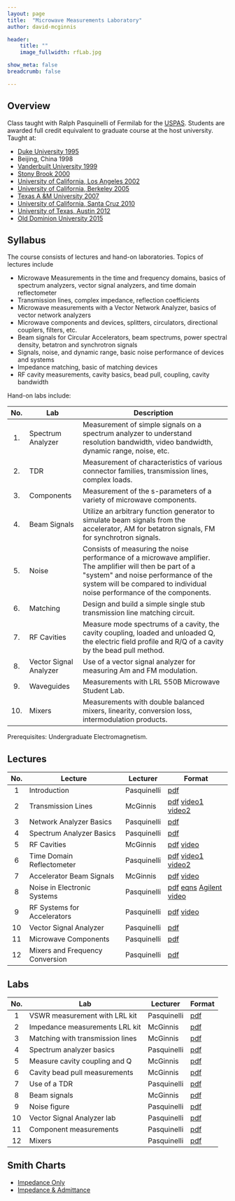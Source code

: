 ```yaml
---
layout: page
title:  "Microwave Measurements Laboratory"
author: david-mcginnis

header:
    title: ""
    image_fullwidth: rfLab.jpg

show_meta: false
breadcrumb: false

---
```

## Overview
Class taught with Ralph Pasquinelli of Fermilab for the [USPAS](http://uspas.fnal.gov/). Students are awarded full credit equivalent to graduate course at the host university. Taught at:
- [Duke University 1995](http://uspas.fnal.gov/programs/1995/duke/95dukeHistory.shtml)
- Beijing, China 1998
- [Vanderbuilt University 1999](http://uspas.fnal.gov/programs/1999/vanderbilt/99vanderbiltHistory.shtml)
- [Stony Brook 2000](http://uspas.fnal.gov/programs/2000/stonybrook/00stonybrookHistory.shtml)
- [University of California, Los Angeles 2002](http://uspas.fnal.gov/programs/2002/ucla/02uclaHistory.shtml)
- [University of California, Berkeley 2005](http://uspas.fnal.gov/programs/2005/ucb/05berkeleyHistory.shtml)
- [Texas A &amp;M University 2007](http://uspas.fnal.gov/programs/2007/TAMU/07tamuHistory.shtml)
- [University of California, Santa Cruz 2010](http://uspas.fnal.gov/programs/2010/ucsc/10UCSCHistory.shtml)
- [University of Texas, Austin 2012](http://uspas.fnal.gov/programs/2012/uta/12utaHistory.shtml)
- [Old Dominion University 2015](http://uspas.fnal.gov/programs/2015/ODU/15ODUHistory.shtml)
## Syllabus
The course consists of lectures and hand-on laboratories. Topics of lectures include
- Microwave Measurements in the time and frequency domains, basics of spectrum analyzers, vector signal analyzers, and time domain reflectometer
- Transmission lines, complex impedance, reflection coefficients
- Microwave measurements with a Vector Network Analyzer, basics of vector network analyzers
- Microwave components and devices, splitters, circulators, directional couplers, filters, etc.
- Beam signals for Circular Accelerators, beam spectrums, power spectral density, betatron and synchrotron signals
- Signals, noise, and dynamic range, basic noise performance of devices and systems
- Impedance matching, basic of matching devices
- RF cavity measurements, cavity basics, bead pull, coupling, cavity bandwidth

Hand-on labs include:  

| No. | Lab               | Description |
|:---:|-------------------|-------------|
| 1.  | Spectrum Analyzer | Measurement of simple signals on a spectrum analyzer to understand resolution bandwidth, video bandwidth, dynamic range, noise, etc. |
| 2.  | TDR               | Measurement of characteristics of various connector families, transmission lines, complex loads. |   
| 3.  | Components | Measurement of  the s-parameters of a variety of microwave components. |   
| 4.  | Beam Signals | Utilize an arbitrary function generator to simulate beam signals from the accelerator, AM for betatron signals, FM for synchrotron signals. |   
| 5.  | Noise | Consists of measuring the noise performance of a microwave amplifier. The amplifier will then be part of a "system" and noise performance of the system will be compared to individual noise performance of the components. |   
| 6.  | Matching | Design and build a simple single stub transmission line matching circuit. |   
| 7.  | RF Cavities | Measure mode spectrums of a cavity, the cavity coupling, loaded and unloaded Q, the electric field profile and R/Q of a cavity by the bead pull method. |   
| 8.  | Vector Signal Analyzer | Use of a vector signal analyzer for measuring Am and FM modulation. |   
| 9.  | Waveguides | Measurements with LRL 550B Microwave Student Lab. |   
| 10.  | Mixers | Measurements with double balanced mixers, linearity, conversion loss, intermodulation products. |   

Prerequisites: Undergraduate Electromagnetism.
## Lectures

| No. | Lecture                         | Lecturer    | Format |
|:---:|---------------------------------|-------------|--------|
| 1   | Introduction                    | Pasquinelli | [pdf](/assets/rfcourses/microwaveLab/Lectures/PasquinelliLectures/basics.pdf) |
| 2   | Transmission Lines              | McGinnis    | [pdf](/assets/rfcourses/microwaveLab/Lectures/McGinnisLectures/TransLineLect.pdf) [video1](http://youtu.be/ruPvW3GekuQ) [video2](http://youtu.be/0BPe417VU2A)|
| 3   | Network Analyzer Basics         | Pasquinelli | [pdf](/assets/rfcourses/microwaveLab/Lectures/PasquinelliLectures/Networkanalyzer.pdf) |
| 4   | Spectrum Analyzer Basics        | Pasquinelli | [pdf](/assets/rfcourses/microwaveLab/Lectures/PasquinelliLectures/spectrum%20analyzer.pdf) |
| 5   | RF Cavities                     | McGinnis    | [pdf](/assets/rfcourses/microwaveLab/Lectures/McGinnisLectures/RFcavLect.pdf) [video](http://youtu.be/OokNwjQf0eIQ)|
| 6   | Time Domain Reflectometer       | Pasquinelli | [pdf](/assets/rfcourses/microwaveLab/Lectures/PasquinelliLectures/TDR.pdf) [video1](http://youtu.be/cnEltG4s9vQ) [video2](http://youtu.be/MYhpcv7Ly98)|
| 7   | Accelerator Beam Signals        | McGinnis    | [pdf](/assets/rfcourses/microwaveLab/Lectures/McGinnisLectures/BeamSigLect.pdf) [video](http://youtu.be/XIPwvz9mSJQ)|
| 8   | Noise in Electronic Systems     | Pasquinelli | [pdf](/assets/rfcourses/microwaveLab/Lectures/PasquinelliLectures/NoiseInRFystems.pdf) [eqns](/assets/rfcourses/microwaveLab/Lectures/PasquinelliLectures/noiseEqns.pdf) [Agilent](/assets/rfcourses/microwaveLab/Lectures/PasquinelliLectures/AgilentNoiseNote.pdf) [video](http://youtu.be/qIA7JdGD7Ww) |
| 9   | RF Systems for Accelerators     | Pasquinelli | [pdf](/assets/rfcourses/microwaveLab/Lectures/PasquinelliLectures/RfTalk.pdf) [video](http://youtu.be/vCu7HPb30E0)|
| 10  | Vector Signal Analyzer          | Pasquinelli | [pdf](/assets/rfcourses/microwaveLab/Lectures/PasquinelliLectures/VSA.pdf) |
| 11  | Microwave Components            | Pasquinelli | [pdf](/assets/rfcourses/microwaveLab/Lectures/PasquinelliLectures/MicrowaveComponents.pdf) |
| 12  | Mixers and Frequency Conversion | Pasquinelli | [pdf](/assets/rfcourses/microwaveLab/Lectures/PasquinelliLectures/Mixers.pdf) |

## Labs

| No. | Lab                             | Lecturer    | Format |
|:---:|---------------------------------|-------------|--------|
| 1   | VSWR measurement with LRL kit   | Pasquinelli | [pdf](/assets/rfcourses/microwaveLab/Labs/PasquinelliLabs/LRL_exp.pdf) |
| 2   | Impedance measurements LRL kit   | McGinnis | [pdf](/assets/rfcourses/microwaveLab/Labs/PasquinelliLabs/LRL_exp.pdf) |
| 3   | Matching with transmission lines   | McGinnis | [pdf](/assets/rfcourses/microwaveLab/Labs/McGinnisLabs/Imp_lab.PDF) |
| 4   | Spectrum analyzer basics   | Pasquinelli | [pdf](/assets/rfcourses/microwaveLab/Labs/PasquinelliLabs/LABS_I.pdf) |
| 5   | Measure cavity coupling and Q   | McGinnis | [pdf](/assets/rfcourses/microwaveLab/Labs/McGinnisLabs/RF_cav_lab.PDF) |
| 6   | Cavity bead pull measurements   | McGinnis | [pdf](/assets/rfcourses/microwaveLab/Labs/McGinnisLabs/RF_cav_lab.PDF) |
| 7   | Use of a TDR   | Pasquinelli | [pdf](/assets/rfcourses/microwaveLab/Labs/PasquinelliLabs/LABS_I.pdf) |
| 8   | Beam signals   | McGinnis | [pdf](/assets/rfcourses/microwaveLab/Labs/McGinnisLabs/Beam_sig_lab.PDF) |
| 9   | Noise figure   | Pasquinelli | [pdf](/assets/rfcourses/microwaveLab/Labs/PasquinelliLabs/LABS_I.pdf) |
| 10  | Vector Signal Analyzer lab   | Pasquinelli | [pdf](/assets/rfcourses/microwaveLab/Labs/McGinnisLabs/VsaLab.pdf) |
| 11  | Component measurements   | Pasquinelli | [pdf](/assets/rfcourses/microwaveLab/Labs/PasquinelliLabs/LABS_I.pdf) |
| 12  | Mixers   | Pasquinelli | [pdf](/assets/rfcourses/microwaveLab/Labs/PasquinelliLabs/MixerDBMLab.pdf) |

## Smith Charts

- [Impedance Only](/assets/rfcourses/microwaveLab/smith.pdf)
- [Impedance & Admittance](/assets/rfcourses/microwaveLab/smithChartColor.PDF)


